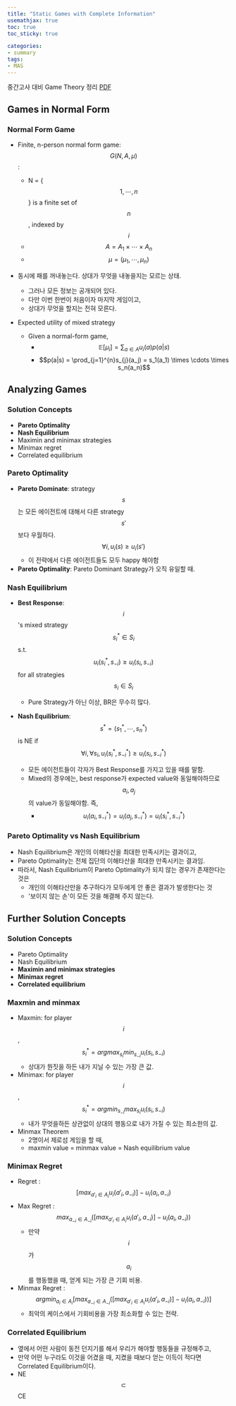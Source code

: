 ```yaml
---
title: "Static Games with Complete Information"
usemathjax: true
toc: true
toc_sticky: true

categories:
- summary
tags:
- MAS
---
```


중간고사 대비 Game Theory 정리 [PDF](https://arxiv.org/abs/1706.03762)



## Games in Normal Form

### Normal Form Game

* Finite, n-person normal form game: $$G(N, A, \mu)$$:
  * N = {$$1, \cdots, n$$} is a finite set of $$n$$, indexed by $$i$$
  * $$A = A_1 \times \cdots \times A_n$$
  * $$\mu = (\mu_1, \cdots, \mu_{n})$$
* 동시에 패를 꺼내놓는다. 상대가 무엇을 내놓을지는 모르는 상태.
  * 그러나 모든 정보는 공개되어 있다. 
  * 다만 이번 한번이 처음이자 마지막 게임이고, 
  * 상대가 무엇을 할지는 전혀 모른다.

* Expected utility of mixed strategy
  * Given a normal-form game, 
    * $$\mathbb{E}[\mu_{i}] = \sum_{a\in A}u_{i}(a)p(a|s)$$
    * $$p(a|s) = \prod_{j=1}^{n}s_{j}(a_j) = s_1(a_1) \times \cdots \times s_n(a_n)$$



## Analyzing Games

### Solution Concepts

* **Pareto Optimality**
* **Nash Equilibrium**
* Maximin and minimax strategies
* Minimax regret
* Correlated equilibrium



### Pareto Optimality

* **Pareto Dominate**: strategy $$s$$는 모든 에이전트에 대해서 다른 strategy $$s'$$보다 우월하다. $$\forall i, u_{i}(s) \geq u_{i}(s')$$
  * 이 전략에서 다른 에이전트들도 모두 happy 해야함
* **Pareto Optimality**: Pareto Dominant Strategy가 오직 유일할 때.



### Nash Equilibrium

* **Best Response**: $$i$$'s mixed strategy $$s^*_{i} \in S_{i}$$ s.t. $$u_{i}(s^*_{i}, s_{-i}) \geq u_{i}(s_{i}, s_{-i})$$ for all strategies $$s_i \in S_i$$
  * Pure Strategy가 아닌 이상, BR은 무수히 많다.

* **Nash Equilibrium**: $$s^{*}=(s^{*}_{1}, \cdots, s^{*}_{n})$$ is NE if $$\forall i, \forall s_{i}, u_{i}(s^{*}_{i}, s^{*}_{-i}) \geq u_{i}(s_{i}, s^{*}_{-i})$$
  * 모든 에이전트들이 각자가 Best Response를 가지고 있을 때를 말함.
  * Mixed의 경우에는, best response가 expected value와 동일해야하므로 $$a_i, a_j$$의 value가 동일해야함. 즉,
    * $$u_{i}(a_{i}, s^{*}_{-i}) = u_{i}(a_j, s^{*}_{-i}) = u_{i}(s^{*}_{i}, s^{*}_{-i})$$



### Pareto Optimality vs Nash Equilibrium

* Nash Equilibrium은 개인의 이해타산을 최대한 만족시키는 결과이고,
* Pareto Optimality는 전체 집단의 이해타산을 최대한 만족시키는 결과임.
* 따라서, Nash Equilibrium이 Pareto Optimality가 되지 않는 경우가 존재한다는 것은
  * 개인의 이해타산만을 추구하다가 모두에게 안 좋은 결과가 발생한다는 것
  * '보이지 않는 손'이 모든 것을 해결해 주지 않는다.



## Further Solution Concepts

### Solution Concepts

* Pareto Optimality
* Nash Equilibrium
* **Maximin and minimax strategies**
* **Minimax regret**
* **Correlated equilibrium**



### Maxmin and minmax

 * Maxmin: for player $$i$$, $$s^{*}_{i} = argmax_{s_i}min_{s_{-i}} u_{i}(s_{i}, s_{-i})$$ 
   	* 상대가 뭔짓을 하든 내가 지닐 수 있는 가장 큰 값.
 * Minimax: for player $$i$$, $$s^{*}_{i} = argmin_{s_{-i}}max_{s_{i}} u_{i}(s_{i}, s_{-i})$$ 
   	* 내가 무엇을하든 상관없이 상대의 행동으로 내가 가질 수 있는 최소한의 값.
 * Minmax Theorem
   	* 2명이서 제로섬 게임을 할 때,
   	* maxmin value = minmax value = Nash equilibrium value



### Minimax Regret

* Regret : $$\big[ max_{a'_{i} \in A_{i}}u_{i}(a'_{i}, a_{-i}) \big] - u_{i}(a_{i}, a_{-i})$$
* Max Regret : $$max_{a_{-i} \in A_{-i}}\Big( \big[ max_{a'_{i} \in A_{i}}u_{i}(a'_{i}, a_{-i}) \big] - u_{i}(a_{i}, a_{-i}) \Big)$$
  * 만약 $$i$$가 $$a_i$$를 행동했을 때, 얻게 되는 가장 큰 기회 비용.
* Minmax Regret : $$argmin_{a_{i} \in A_{i}} \Big[ max_{a_{-i} \in A_{-i}}\Big( \big[ max_{a'_{i} \in A_{i}}u_{i}(a'_{i}, a_{-i}) \big] - u_{i}(a_{i}, a_{-i}) \Big) \Big]$$
  * 최악의 케이스에서 기회비용을 가장 최소화할 수 있는 전략.



### Correlated Equilibrium

* 옆에서 어떤 사람이 동전 던지기를 해서 우리가 해야할 행동들을 규정해주고,
* 만약 어떤 누구라도 이것을 어겼을 때, 지켰을 때보다 얻는 이득이 적다면 Correlated Equilibrium이다. 
* NE $$\subset$$ CE

